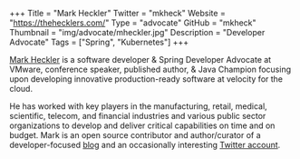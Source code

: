 +++
Title = "Mark Heckler"
Twitter = "mkheck"
Website = "https://thehecklers.com/"
Type = "advocate"
GitHub = "mkheck"
Thumbnail = "img/advocate/mheckler.jpg"
Description = "Developer Advocate"
Tags = ["Spring", "Kubernetes"]
+++

[Mark Heckler](https://thehecklers.com/) is a software developer & Spring Developer Advocate at VMware, conference speaker, published author, & Java Champion focusing upon developing innovative production-ready software at velocity for the cloud.

He has worked with key players in the manufacturing, retail, medical, scientific, telecom, and financial industries and various public sector organizations to develop and deliver critical capabilities on time and on budget. Mark is an open source contributor and author/curator of a developer-focused [blog](https://www.thehecklers.com) and an occasionally interesting [Twitter account](https://twitter.com/mkheck).

<!--more-->
